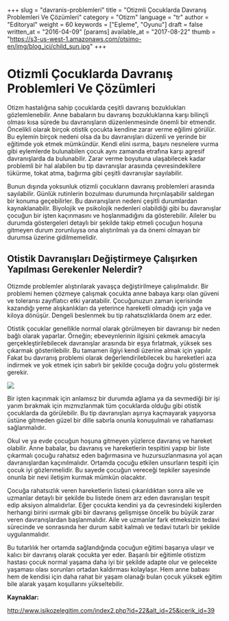 +++
slug = "davranis-problemleri"
title = "Otizmli Çocuklarda Davranış Problemleri Ve Çözümleri"
category = "Otizm"
language = "tr"
author = "Editoryal"
weight = 60
keywords = ["Eşleme", "Oyunu"]
draft = false
written_at = "2016-04-09"
[params]
available_at = "2017-08-22"
thumb = "https://s3-us-west-1.amazonaws.com/otsimo-en/img/blog_ici/child_sun.jpg"
+++


# Otizmli Çocuklarda Davranış Problemleri Ve Çözümleri

Otizm hastalığına sahip çocuklarda çeşitli davranış bozuklukları gözlemlenebilir. Anne babaların bu davranış bozukluklarına karşı bilinçli olması kısa sürede bu davranışların düzenlenmesinde önemli bir etmendir. Öncelikli olarak birçok otistik çocukta kendine zarar verme eğilimi görülür. Bu eylemin birçok nedeni olsa da bu davranışları düzenli ve yerinde bir eğitimde yok etmek mümkündür. Kendi elini ısırma, başını nesnelere vurma gibi eylemlerde bulunabilen çocuk aynı zamanda etrafına karşı agresif davranışlarda da bulunabilir. Zarar verme boyutuna ulaşabilecek kadar problemli bir hal alabilen bu tip davranışlar arasında çevresindekilere tükürme, tokat atma, bağırma gibi çeşitli davranışlar sayılabilir.

Bunun dışında yoksunluk otizmli çocukların davranış problemleri arasında sayılabilir. Günlük rutinlerin bozulması durumunda hırçınlaşabilir saldırgan bir konuma geçebilirler. Bu davranışların nedeni çeşitli durumlardan kaynaklanabilir. Biyolojik ve psikolojik nedenleri olabildiği gibi bu davranışlar çocuğun bir işten kaçınmasını ve hoşlanmadığını da gösterebilir. Aileler bu durumda göstergeleri detaylı bir şekilde takip etmeli çocuğun hoşuna gitmeyen durum zorunluysa ona alıştırılmalı ya da önemi olmayan bir durumsa üzerine gidilmemelidir.

## Otistik Davranışları Değiştirmeye Çalışırken Yapılması Gerekenler Nelerdir?

Otizmde problemler alıştırılarak yavaşça değiştirilmeye çalışılmalıdır. Bir problemi hemen çözmeye çalışmak çocukta anne babaya karşı olan güveni ve toleransı zayıflatıcı etki yaratabilir. Çocuğunuzun zaman içerisinde kazandığı yeme alışkanlıkları da yeterince hareketli olmadığı için yağa ve kiloya dönüşür. Dengeli beslenmek bu tip rahatsızlıklarda önem arz eder.

Otistik çocuklar genellikle normal olarak görülmeyen bir davranışı bir neden bağlı olarak yaparlar. Örneğin; ebeveynlerinin ilgisini çekmek amacıyla gerçekleştirilebilecek davranışlar arasında bir eşya fırlatmak, yüksek ses çıkarmak gösterilebilir. Bu tamamen ilgiyi kendi üzerine almak için yapılır. Fakat bu davranış problemi olarak değerlendirilebilecek bu hareketleri aza indirmek ve yok etmek için sabırlı bir şekilde çocuğa doğru yolu göstermek gerekir.

![](https://s3-us-west-1.amazonaws.com/otsimo-en/img/blog_ici/baby_kitch.jpg)

Bir işten kaçınmak için anlamsız bir durumda ağlama ya da sevmediği bir işi yarım bırakmak için mızmızlanmak tüm çocuklarda olduğu gibi otistik çocuklarda da görülebilir. Bu tip davranışları aşırıya kaçmayarak yaşıyorsa üstüne gitmeden güzel bir dille sabırla onunla konuşulmalı ve rahatlaması sağlanmalıdır.

Okul ve ya evde çocuğun hoşuna gitmeyen yüzlerce davranış ve hareket olabilir. Anne babalar, bu davranış ve hareketlerin tespitini yapıp bir liste çıkarmalı çocuğu rahatsız eden bağırmasına ve huzursuzlanmasına yol açan davranışlardan kaçınılmalıdır. Ortamda çocuğu etkilen unsurların tespiti için çocuk iyi gözlenmelidir. Bu sayede çocuğun vereceği tepkiler sayesinde onunla bir nevi iletişim kurmak mümkün olacaktır.

Çocuğa rahatsızlık veren hareketlerin listesi çıkarıldıktan sonra aile ve uzmanlar detaylı bir şekilde bu listede önem arz eden davranışları tespit edip aksiyon almalıdırlar. Eğer çocukta kendini ya da çevresindeki kişilerden herhangi birini ısırmak gibi bir davranış gelişmişse öncelik bu büyük zarar veren davranışlardan başlanmalıdır. Aile ve uzmanlar fark etmeksizin tedavi sürecinde ve sonrasında her durum sabit kalmalı ve tedavi tutarlı bir şekilde uygulanmalıdır.

Bu tutarlılık her ortamda sağlandığında çocuğun eğitimi başarıya ulaşır ve kalıcı bir davranış olarak çocukta yer eder. Başarılı bir eğitimle otistizm hastası çocuk normal yaşama daha iyi bir şekilde adapte olur ve gelecekte yaşaması olası sorunları ortadan kaldırması kolaylaşır. Hem anne babası hem de kendisi için daha rahat bir yaşam olanağı bulan çocuk yüksek eğitim bile alarak yaşam koşullarını yükseltebilir.

**Kaynaklar:**

http://www.isikozelegitim.com/index2.php?id=22&alt_id=25&icerik_id=39
